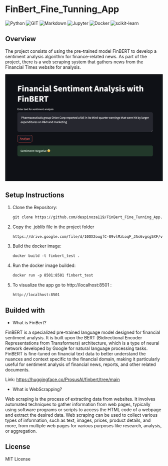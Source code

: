 # FinBert_Fine_Tunning_App
![Python](https://img.shields.io/badge/Python-FFD43B?style=for-the-badge&logo=python&logoColor=blue) ![GIT](https://img.shields.io/badge/GIT-E44C30?style=for-the-badge&logo=git&logoColor=white) ![Markdown](https://img.shields.io/badge/Markdown-000000?style=for-the-badge&logo=markdown&logoColor=white) ![Jupyter](https://img.shields.io/badge/Jupyter-F37626.svg?&style=for-the-badge&logo=Jupyter&logoColor=white) ![Docker](https://img.shields.io/badge/Docker-2CA5E0?style=for-the-badge&logo=docker&logoColor=white) ![scikit-learn](https://img.shields.io/badge/scikit_learn-F7931E?style=for-the-badge&logo=scikit-learn&logoColor=white)


## Overview
The project consists of using the pre-trained model FinBERT to develop a sentiment analysis algorithm for finance-related news. As part of the project, there is a web scraping system that gathers news from the Financial Times website for analysis.

<p align="center">
  <img src="example.png" alt="Sample Image" width="600">
</p>

## Setup Instructions
1. Clone the Repository:
    ```html
    git clone https://github.com/despinoza119/FinBert_Fine_Tunning_App.git
    ```

2. Copy the .joblib file in the project folder
    ```html
    https://drive.google.com/file/d/10OX2ougfC-89vlMzLoqF_JAs6vgsg5XF/view?usp=sharing
    ```

3. Build the docker image:
    ```html
    docker build -t finbert_test .
    ```

4. Run the docker image builded:
    ```html
    docker run -p 8501:8501 finbert_test
    ```

5. To visualize the app go to http://localhost:8501 :
    ```html
    http://localhost:8501
    ```

## Builded with
- What is FinBert?

FinBERT is a specialized pre-trained language model designed for financial sentiment analysis. It is built upon the BERT (Bidirectional Encoder Representations from Transformers) architecture, which is a type of neural network developed by Google for natural language processing tasks. FinBERT is fine-tuned on financial text data to better understand the nuances and context specific to the financial domain, making it particularly useful for sentiment analysis of financial news, reports, and other related documents.

Link: https://huggingface.co/ProsusAI/finbert/tree/main

- What is WebScrapping?

Web scraping is the process of extracting data from websites. It involves automated techniques to gather information from web pages, typically using software programs or scripts to access the HTML code of a webpage and extract the desired data. Web scraping can be used to collect various types of information, such as text, images, prices, product details, and more, from multiple web pages for various purposes like research, analysis, or aggregation.

## License
MIT License